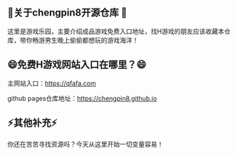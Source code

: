 ## 👋关于chengpin8开源仓库 👋

这里是游戏乐园，主要介绍成品游戏免费入口地址，找H游戏的朋友应该收藏本仓库，带你畅游男生晚上偷偷都想玩的游戏海洋！

## 😄免费H游戏网站入口在哪里？😄

主网站入口：<https://qfafa.com>

github pages仓库地址：<https://chengpin8.github.io>

## ⚡其他补充⚡

你还在苦苦寻找资源吗？今天从这里开始一切变量容易！
<!--
**chengpin8/chengpin8** is a ✨ _special_ ✨ repository because its `README.md` (this file) appears on your GitHub profile.

Here are some ideas to get you started:

- 🔭 I’m currently working on ...
- 🌱 I’m currently learning ...
- 👯 I’m looking to collaborate on ...
- 🤔 I’m looking for help with ...
- 💬 Ask me about ...
- 📫 How to reach me: ...
- 😄 Pronouns: ...
- ⚡ Fun fact: ...
-->
